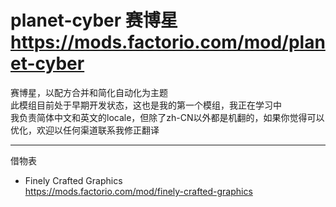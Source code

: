 planet-cyber 赛博星
https://mods.factorio.com/mod/planet-cyber  
==================
赛博星，以配方合并和简化自动化为主题  
此模组目前处于早期开发状态，这也是我的第一个模组，我正在学习中  
我负责简体中文和英文的locale，但除了zh-CN以外都是机翻的，如果你觉得可以优化，欢迎以任何渠道联系我修正翻译  
***
借物表  
 - Finely Crafted Graphics  
 https://mods.factorio.com/mod/finely-crafted-graphics  
